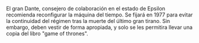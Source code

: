 El gran Dante, consejero de colaboración en el estado de Epsilon recomienda reconfigurar la máquina del tiempo.
Se fijará en 1977 para evitar la continuidad del régimen tras la muerte del último gran tirano.
Sin embargo, deben vestir de forma apropiada, y solo se les permitira llevar una copia del libro "game of thrones".
